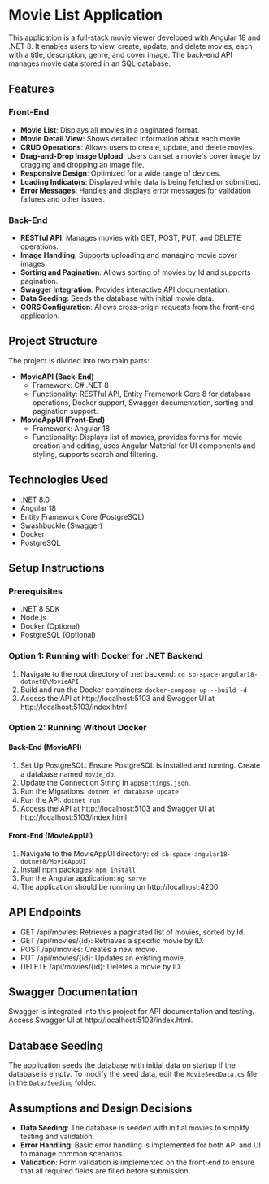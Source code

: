 # Movie List Application

This application is a full-stack movie viewer developed with Angular 18 and .NET 8. It enables users to view, create, update, and delete movies, each with a title, description, genre, and cover image. The back-end API manages movie data stored in an SQL database.

## Features

### Front-End

- **Movie List**: Displays all movies in a paginated format.
- **Movie Detail View**: Shows detailed information about each movie.
- **CRUD Operations**: Allows users to create, update, and delete movies.
- **Drag-and-Drop Image Upload**: Users can set a movie's cover image by dragging and dropping an image file.
- **Responsive Design**: Optimized for a wide range of devices.
- **Loading Indicators**: Displayed while data is being fetched or submitted.
- **Error Messages**: Handles and displays error messages for validation failures and other issues.

### Back-End

- **RESTful API**: Manages movies with GET, POST, PUT, and DELETE operations.
- **Image Handling**: Supports uploading and managing movie cover images.
- **Sorting and Pagination**: Allows sorting of movies by Id and supports pagination.
- **Swagger Integration**: Provides interactive API documentation.
- **Data Seeding**: Seeds the database with initial movie data.
- **CORS Configuration**: Allows cross-origin requests from the front-end application.

## Project Structure

The project is divided into two main parts:

- **MovieAPI (Back-End)**
  - Framework: C# .NET 8
  - Functionality: RESTful API, Entity Framework Core 8 for database operations, Docker support, Swagger documentation, sorting and pagination support.
- **MovieAppUI (Front-End)**
  - Framework: Angular 18
  - Functionality: Displays list of movies, provides forms for movie creation and editing, uses Angular Material for UI components and styling, supports search and filtering.

## Technologies Used

- .NET 8.0
- Angular 18
- Entity Framework Core (PostgreSQL)
- Swashbuckle (Swagger)
- Docker
- PostgreSQL

## Setup Instructions

### Prerequisites

- .NET 8 SDK
- Node.js
- Docker (Optional)
- PostgreSQL (Optional)

### Option 1: Running with Docker for .NET Backend

1. Navigate to the root directory of .net backend: `cd sb-space-angular18-dotnet8\MovieAPI`
2. Build and run the Docker containers: `docker-compose up --build -d`
3. Access the API at http://localhost:5103 and Swagger UI at http://localhost:5103/index.html

### Option 2: Running Without Docker

#### Back-End (MovieAPI)

1. Set Up PostgreSQL: Ensure PostgreSQL is installed and running. Create a database named `movie_db`.
2. Update the Connection String in `appsettings.json`.
3. Run the Migrations: `dotnet ef database update`
4. Run the API: `dotnet run`
5. Access the API at http://localhost:5103 and Swagger UI at http://localhost:5103/index.html

#### Front-End (MovieAppUI)

1. Navigate to the MovieAppUI directory: `cd sb-space-angular18-dotnet8/MovieAppUI`
2. Install npm packages: `npm install`
3. Run the Angular application: `ng serve`
4. The application should be running on http://localhost:4200.

## API Endpoints

- GET /api/movies: Retrieves a paginated list of movies, sorted by Id.
- GET /api/movies/{id}: Retrieves a specific movie by ID.
- POST /api/movies: Creates a new movie.
- PUT /api/movies/{id}: Updates an existing movie.
- DELETE /api/movies/{id}: Deletes a movie by ID.

## Swagger Documentation

Swagger is integrated into this project for API documentation and testing. Access Swagger UI at http://localhost:5103/index.html.

## Database Seeding

The application seeds the database with initial data on startup if the database is empty. To modify the seed data, edit the `MovieSeedData.cs` file in the `Data/Seeding` folder.

## Assumptions and Design Decisions

- **Data Seeding**: The database is seeded with initial movies to simplify testing and validation.
- **Error Handling**: Basic error handling is implemented for both API and UI to manage common scenarios.
- **Validation**: Form validation is implemented on the front-end to ensure that all required fields are filled before submission.